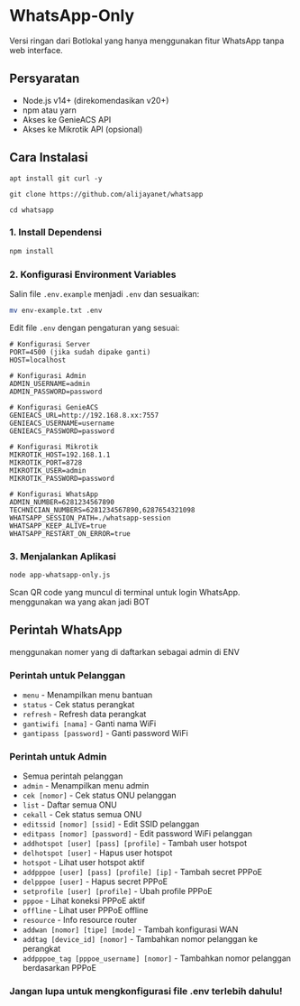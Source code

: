 # WhatsApp-Only

Versi ringan dari Botlokal yang hanya menggunakan fitur WhatsApp tanpa web interface.

## Persyaratan

- Node.js v14+ (direkomendasikan v20+)
- npm atau yarn
- Akses ke GenieACS API
- Akses ke Mikrotik API (opsional)

## Cara Instalasi
```
apt install git curl -y
```
```
git clone https://github.com/alijayanet/whatsapp
```
```
cd whatsapp
```
### 1. Install Dependensi

```bash
npm install
```

### 2. Konfigurasi Environment Variables

Salin file `.env.example` menjadi `.env` dan sesuaikan:

```bash
mv env-example.txt .env
```

Edit file `.env` dengan pengaturan yang sesuai:

```
# Konfigurasi Server
PORT=4500 (jika sudah dipake ganti)
HOST=localhost

# Konfigurasi Admin
ADMIN_USERNAME=admin
ADMIN_PASSWORD=password

# Konfigurasi GenieACS
GENIEACS_URL=http://192.168.8.xx:7557
GENIEACS_USERNAME=username
GENIEACS_PASSWORD=password

# Konfigurasi Mikrotik
MIKROTIK_HOST=192.168.1.1
MIKROTIK_PORT=8728
MIKROTIK_USER=admin
MIKROTIK_PASSWORD=password

# Konfigurasi WhatsApp
ADMIN_NUMBER=6281234567890
TECHNICIAN_NUMBERS=6281234567890,6287654321098
WHATSAPP_SESSION_PATH=./whatsapp-session
WHATSAPP_KEEP_ALIVE=true
WHATSAPP_RESTART_ON_ERROR=true
```

### 3. Menjalankan Aplikasi

```bash
node app-whatsapp-only.js
```

Scan QR code yang muncul di terminal untuk login WhatsApp. menggunakan wa yang akan jadi BOT

## Perintah WhatsApp
menggunakan nomer yang di daftarkan sebagai admin di ENV

### Perintah untuk Pelanggan
- `menu` - Menampilkan menu bantuan
- `status` - Cek status perangkat
- `refresh` - Refresh data perangkat
- `gantiwifi [nama]` - Ganti nama WiFi
- `gantipass [password]` - Ganti password WiFi

### Perintah untuk Admin
- Semua perintah pelanggan
- `admin` - Menampilkan menu admin
- `cek [nomor]` - Cek status ONU pelanggan
- `list` - Daftar semua ONU
- `cekall` - Cek status semua ONU
- `editssid [nomor] [ssid]` - Edit SSID pelanggan
- `editpass [nomor] [password]` - Edit password WiFi pelanggan
- `addhotspot [user] [pass] [profile]` - Tambah user hotspot
- `delhotspot [user]` - Hapus user hotspot
- `hotspot` - Lihat user hotspot aktif
- `addpppoe [user] [pass] [profile] [ip]` - Tambah secret PPPoE
- `delpppoe [user]` - Hapus secret PPPoE
- `setprofile [user] [profile]` - Ubah profile PPPoE
- `pppoe` - Lihat koneksi PPPoE aktif
- `offline` - Lihat user PPPoE offline
- `resource` - Info resource router
- `addwan [nomor] [tipe] [mode]` - Tambah konfigurasi WAN
- `addtag [device_id] [nomor]` - Tambahkan nomor pelanggan ke perangkat
- `addpppoe_tag [pppoe_username] [nomor]` - Tambahkan nomor pelanggan berdasarkan PPPoE
### Jangan lupa untuk mengkonfigurasi file .env terlebih dahulu!
